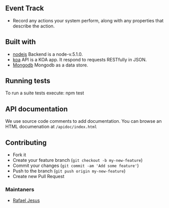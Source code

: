 ## Event Track

* Record any actions your system perform, along with any properties that describe the action.

## Built with
- [nodejs](https://https://nodejs.org) Backend is a node-v.5.1.0.
- [koa](http://koajs.com) API is a KOA app. It respond to requests RESTfully in JSON.
- [Mongodb](https://www.mongodb.com) Mongodb as a data store.

## Running tests ###
To run a suite tests execute:
  npm test

## API documentation
We use source code comments to add documentation.
You can browse an HTML documenation at `/apidoc/index.html`

## Contributing
- Fork it
- Create your feature branch (`git checkout -b my-new-feature`)
- Commit your changes (`git commit -am 'Add some feature'`)
- Push to the branch (`git push origin my-new-feature`)
- Create new Pull Request

### Maintaners

* [Rafael Jesus](https://github.com/rafaeljesus)
